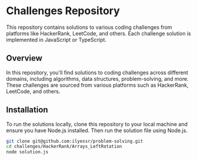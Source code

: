 # Challenges Repository

This repository contains solutions to various coding challenges from platforms like HackerRank, LeetCode, and others. Each challenge solution is implemented in JavaScript or TypeScript.

## Overview

In this repository, you'll find solutions to coding challenges across different domains, including algorithms, data structures, problem-solving, and more. These challenges are sourced from various platforms such as HackerRank, LeetCode, and others.

## Installation

To run the solutions locally, clone this repository to your local machine and ensure you have Node.js installed. Then run the solution file using Node.js.

```bash
git clone git@github.com:ilyessr/problem-solving.git
cd challenges/HackerRank/Arrays_LeftRotation
node solution.js
